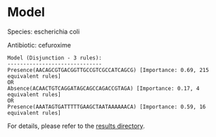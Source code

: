 
# Model

Species: escherichia coli

Antibiotic: cefuroxime

```
Model (Disjunction - 3 rules):
------------------------------
Presence(AACAGCGTGACGGTTGCCGTCGCCATCAGCG) [Importance: 0.69, 215 equivalent rules]
OR
Absence(ACAACTGTCAGGATAGCAGCCAGACCGTAGA) [Importance: 0.17, 4 equivalent rules]
OR
Presence(AAATAGTGATTTTTGAAGCTAATAAAAAACA) [Importance: 0.59, 16 equivalent rules]

```

For details, please refer to the [results directory](../../../../../results/scm_b/escherichia%20coli/cefuroxime/repeat_3/).

